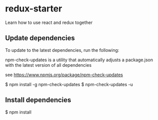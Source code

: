 # redux-starter
Learn how to use react and redux together

## Update dependencies
To update to the latest dependencies, run the following:
	
npm-check-updates is a utility that automatically adjusts a package.json with the latest version of all dependencies

see https://www.npmjs.org/package/npm-check-updates

$ npm install -g npm-check-updates
$ npm-check-updates -u

## Install dependencies
$ npm install

